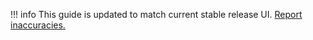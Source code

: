 !!! info
    This guide is updated to match current stable release UI. [Report inaccuracies.](https://github.com/keymapperorg/KeyMapper/issues/new)
